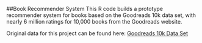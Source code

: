 ##Book Recommender System
This R code builds a prototype recommender system for books based on the Goodreads 10k data set, with nearly 6 million ratings for 10,000 books from the Goodreads website.

Original data for this project can be found here: [Goodreads 10k Data Set](https://github.com/zygmuntz/goodbooks-10k)